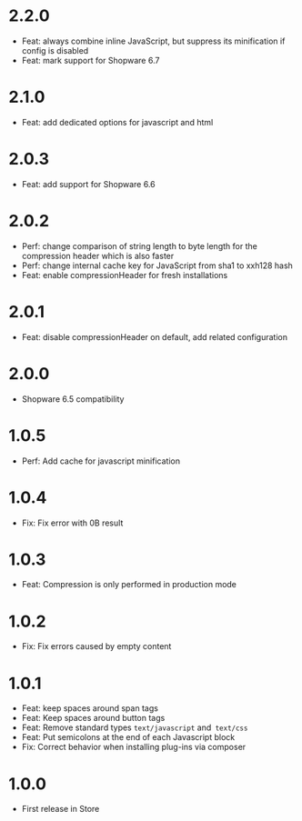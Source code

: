 # 2.2.0

* Feat: always combine inline JavaScript, but suppress its minification if config is disabled
* Feat: mark support for Shopware 6.7

# 2.1.0

* Feat: add dedicated options for javascript and html

# 2.0.3

* Feat: add support for Shopware 6.6

# 2.0.2

* Perf: change comparison of string length to byte length for the compression header which is also faster
* Perf: change internal cache key for JavaScript from sha1 to xxh128 hash
* Feat: enable compressionHeader for fresh installations

# 2.0.1

* Feat: disable compressionHeader on default, add related configuration

# 2.0.0

* Shopware 6.5 compatibility

# 1.0.5

* Perf: Add cache for javascript minification

# 1.0.4

* Fix: Fix error with 0B result

# 1.0.3

* Feat: Compression is only performed in production mode
 
# 1.0.2

* Fix: Fix errors caused by empty content

# 1.0.1

* Feat: keep spaces around span tags
* Feat: Keep spaces around button tags
* Feat: Remove standard types `text/javascript` and` text/css`
* Feat: Put semicolons at the end of each Javascript block
* Fix: Correct behavior when installing plug-ins via composer

# 1.0.0

* First release in Store
